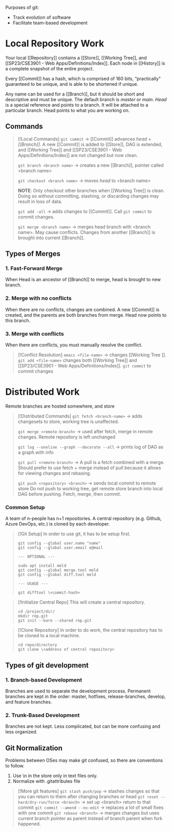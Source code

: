 Purposes of git: 
- Track evolution of software
- Facilitate team-based development


# Local Repository Work

Your local [[Repository]] contains a [[Store]], [[Working Tree]], and [[SP23/CSE3901 - Web Apps/Definitions/Index]]. Each node in [[History]] is a complete snapshot of the entire project. 

Every [[Commit]] has a hash, which is comprised of 160 bits, “practically” guaranteed to be unique, and is able to be shortened if unique. 

Any name can be used for a [[Branch]], but it should be short and descriptive and must be unique. The default branch is *master* or *main*. *Head* is a special reference and points to a branch. It will be attached to a particular branch. Head points to what you are working on. 

## Commands

>[!Local Commands]
>`git commit`  -> [[Commit]] advances *head + [[Branch]]*. A new [[Commit]] is added to [[Store]], DAG is extended, and [[Working Tree]] and [[SP23/CSE3901 - Web Apps/Definitions/Index]] are not changed but now clean. 
>
>`git branch <branch name>` -> creates a new [[Branch]], pointer called \<branch name\> 
>
>`git checkout <branch name>` -> moves *head* to \<branch name\>
>
>__NOTE__: Only checkout other branches when [[Working Tree]] is clean. Doing so without committing, stashing, or discarding changes may result in loss of data. 
>
>`git add -all`  -> adds changes to [[Commit]]. Call `git commit` to commit changes. 
>
>`git merge <branch name>` -> merges head branch with \<branch name\>. May cause conflicts. 
>Changes from another [[Branch]] is brought into current [[Branch]]. 

## Types of Merges

### 1. Fast-Forward Merge
When Head is an ancestor of [[Branch]] to merge, head is brought to new branch.

### 2. Merge with no conflicts
When there are no conflicts, changes are combined. A new [[Commit]] is created, and the parents are both branches from merge. Head now points to this branch. 

### 3. Merge with conflicts
When there are conflicts, you must manually resolve the conflict. 

>[!Conflict Resolution]
>`emacs <file-name>` -> changes [[Working Tree ]]. 
>`git add <file-name>` changes both [[Working Tree]] and [[SP23/CSE3901 - Web Apps/Definitions/Index]]. 
>`git commit` to commit changes
>

# Distributed Work
Remote branches are hosted somewhere, and store 

>[!Distributed Commands]
>`git fetch <branch-name>` -> adds changesets to store, working tree is unaffected. 
>
>`git merge <remote-branch>` -> used after fetch, merge in remote changes. Remote repository is left unchanged
>
>`git log --oneline --graph --decorate --all` -> prints log of DAG as a graph with info
>
>`git pull <remote-branch>` -> A pull is a fetch combined with a merge. 
>Should prefer to use fetch + merge instead of pull because it allows for viewing changes and rebasing. 
>
>`git push <repository> <branch>` -> sends local commit to remote store
>Do not push to working tree, get remote store branch into local DAG before pushing. Fetch, merge, then commit. 

### Common Setup
A team of n-people has n+1 repositories. A central repository (e.g. Github, Azure DevOps, etc.) is cloned by each developer. 

>[!Git Setup]
>In order to use git, it has to be setup first. 
>```
>git config --global user.name "name"
>git config --global user.email e@mail
>
 >--- OPTIONAL ---
>
>sudo apt install meld
>git config --global merge.tool meld
>git config --global diff.tool meld
>
>--- USAGE ---
>
>git difftool \<commit-hash>
>
>```

>[!Initialize Central Repo]
>This will create a central repository. 
>```
>cd /project/dir/
>mkdir rep.git
>git init --bare --shared rep.git
>```

>[!Clone Repository]
>In order to do work, the central repository has to be cloned to a local machine. 
>```
>cd repo/directory
>git clone \<address of central repository>
>```
>

## Types of git development

### 1. Branch-based Development
Branches are used to separate the development process. Permanent branches are kept in the order: master, hotfixes, release-branches, develop, and feature branches. 
### 2. Trunk-Based Development
Branches are not kept. Less complicated, but can be more confusing and less organized. 

## Git Normalization
Problems between OSes may make git confused, so there are conventions to follow. 
1. Use \\n in the store only in text files only. 
2. Normalize with .gitattributes file

> [!More git features]
> `git stash push/pop` -> stashes changes so that you can return to them after changing branches or head
> `git reset --hard/dry-run/force <branch>` -> set up \<branch> return to that commit
> `git commit --amend --no-edit` -> replaces a lot of small fixes with one commit
> `git rebase <branch>` -> merges changes but uses current branch pointer as parent instead of branch parent when fork happened. 

